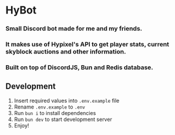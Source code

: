 # HyBot

### Small Discord bot made for me and my friends. 
### It makes use of Hypixel's API to get player stats, current skyblock auctions and other information.
### Built on top of DiscordJS, Bun and Redis database.

## Development

1. Insert required values into `.env.example` file
2. Rename `.env.example` to `.env`
3. Run `bun i` to install dependencies
4. Run `bun dev` to start development server
5. Enjoy!


